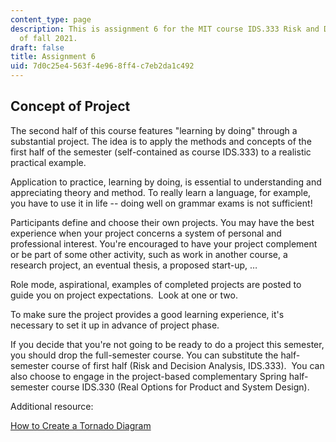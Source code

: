 ```yaml
---
content_type: page
description: This is assignment 6 for the MIT course IDS.333 Risk and Decision Analysis
  of fall 2021.
draft: false
title: Assignment 6
uid: 7d0c25e4-563f-4e96-8ff4-c7eb2da1c492
---
```

## Concept of Project

The second half of this course features "learning by doing" through a substantial project. The idea is to apply the methods and concepts of the first half of the semester (self-contained as course IDS.333) to a realistic practical example.

Application to practice, learning by doing, is essential to understanding and appreciating theory and method. To really learn a language, for example, you have to use it in life -- doing well on grammar exams is not sufficient!

Participants define and choose their own projects. You may have the best experience when your project concerns a system of personal and professional interest. You're encouraged to have your project complement or be part of some other activity, such as work in another course, a research project, an eventual thesis, a proposed start-up, …

Role mode, aspirational, examples of completed projects are posted to guide you on project expectations.  Look at one or two.

To make sure the project provides a good learning experience, it's necessary to set it up in advance of project phase.

If you decide that you're not going to be ready to do a project this semester, you should drop the full-semester course. You can substitute the half-semester course of first half (Risk and Decision Analysis, IDS.333).  You can also choose to engage in the project-based complementary Spring half-semester course IDS.330 (Real Options for Product and System Design).

Additional resource:

[How to Create a Tornado Diagram](https://mbounthavong.com/blog/2018/5/26/communicating-data-effectively-with-data-visualizations-tornado-diagram)